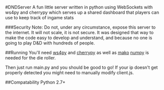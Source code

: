 #DNDServer
A fun little server written in python using WebSockets with ws4py and cherrypy which serves up a shared dashboard that players can
use to keep track of ingame stats

###Security Note:
Do not, under any circumstance, expose this server to the internet. It will not scale, it is not secure. It was designed that way to make the code easy to develop and understand, and because no one is going to play D&D with hundreds of people.

##Running
You'll need [ws4py](https://github.com/Lawouach/WebSocket-for-Python) and [cherrypy](http://cherrypy.org/) as well as [mako](http://www.makotemplates.org/) [numpy](http://numpy.scipy.org/) is needed for the die roller.

Then just run main.py and you should be good to go! If your ip doesn't get properly detected you might need to manually modify client.js.

##Compatability
Python 2.7+
